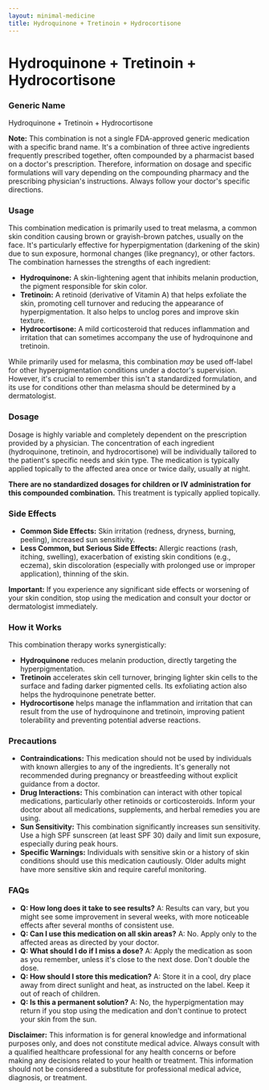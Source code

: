 ```yaml
---
layout: minimal-medicine
title: Hydroquinone + Tretinoin + Hydrocortisone
---
```


# Hydroquinone + Tretinoin + Hydrocortisone
### Generic Name
Hydroquinone + Tretinoin + Hydrocortisone

**Note:** This combination is not a single FDA-approved generic medication with a specific brand name. It's a combination of three active ingredients frequently prescribed together, often compounded by a pharmacist based on a doctor's prescription.  Therefore, information on dosage and specific formulations will vary depending on the compounding pharmacy and the prescribing physician's instructions.  Always follow your doctor's specific directions.

### Usage

This combination medication is primarily used to treat melasma, a common skin condition causing brown or grayish-brown patches, usually on the face.  It's particularly effective for hyperpigmentation (darkening of the skin) due to sun exposure, hormonal changes (like pregnancy), or other factors.  The combination harnesses the strengths of each ingredient:

* **Hydroquinone:** A skin-lightening agent that inhibits melanin production, the pigment responsible for skin color.
* **Tretinoin:** A retinoid (derivative of Vitamin A) that helps exfoliate the skin, promoting cell turnover and reducing the appearance of hyperpigmentation. It also helps to unclog pores and improve skin texture.
* **Hydrocortisone:** A mild corticosteroid that reduces inflammation and irritation that can sometimes accompany the use of hydroquinone and tretinoin.

While primarily used for melasma, this combination *may* be used off-label for other hyperpigmentation conditions under a doctor's supervision.  However, it's crucial to remember this isn't a standardized formulation, and its use for conditions other than melasma should be determined by a dermatologist.

### Dosage

Dosage is highly variable and completely dependent on the prescription provided by a physician.  The concentration of each ingredient (hydroquinone, tretinoin, and hydrocortisone) will be individually tailored to the patient's specific needs and skin type.  The medication is typically applied topically to the affected area once or twice daily, usually at night.  

**There are no standardized dosages for children or IV administration for this compounded combination.**  This treatment is typically applied topically.


### Side Effects

* **Common Side Effects:**  Skin irritation (redness, dryness, burning, peeling), increased sun sensitivity.
* **Less Common, but Serious Side Effects:**  Allergic reactions (rash, itching, swelling),  exacerbation of existing skin conditions (e.g., eczema),  skin discoloration (especially with prolonged use or improper application),  thinning of the skin.

**Important:** If you experience any significant side effects or worsening of your skin condition, stop using the medication and consult your doctor or dermatologist immediately.


### How it Works

This combination therapy works synergistically:

* **Hydroquinone** reduces melanin production, directly targeting the hyperpigmentation.
* **Tretinoin** accelerates skin cell turnover, bringing lighter skin cells to the surface and fading darker pigmented cells. Its exfoliating action also helps the hydroquinone penetrate better.
* **Hydrocortisone** helps manage the inflammation and irritation that can result from the use of hydroquinone and tretinoin, improving patient tolerability and preventing potential adverse reactions.


### Precautions

* **Contraindications:**  This medication should not be used by individuals with known allergies to any of the ingredients.  It's generally not recommended during pregnancy or breastfeeding without explicit guidance from a doctor.
* **Drug Interactions:** This combination can interact with other topical medications, particularly other retinoids or corticosteroids.  Inform your doctor about all medications, supplements, and herbal remedies you are using.
* **Sun Sensitivity:**  This combination significantly increases sun sensitivity.  Use a high SPF sunscreen (at least SPF 30) daily and limit sun exposure, especially during peak hours.
* **Specific Warnings:**  Individuals with sensitive skin or a history of skin conditions should use this medication cautiously.  Older adults might have more sensitive skin and require careful monitoring.

### FAQs

* **Q: How long does it take to see results?** A: Results can vary, but you might see some improvement in several weeks, with more noticeable effects after several months of consistent use.
* **Q: Can I use this medication on all skin areas?** A: No.  Apply only to the affected areas as directed by your doctor.
* **Q: What should I do if I miss a dose?** A: Apply the medication as soon as you remember, unless it's close to the next dose. Don't double the dose.
* **Q: How should I store this medication?** A: Store it in a cool, dry place away from direct sunlight and heat, as instructed on the label.  Keep it out of reach of children.
* **Q: Is this a permanent solution?** A: No, the hyperpigmentation may return if you stop using the medication and don't continue to protect your skin from the sun.

**Disclaimer:** This information is for general knowledge and informational purposes only, and does not constitute medical advice.  Always consult with a qualified healthcare professional for any health concerns or before making any decisions related to your health or treatment.  This information should not be considered a substitute for professional medical advice, diagnosis, or treatment.
